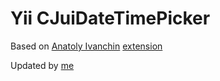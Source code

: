Yii CJuiDateTimePicker
=======================

Based on [Anatoly Ivanchin](http://anatoliyivanchin.moikrug.ru/) [extension](http://www.yiiframework.com/extension/datetimepicker/)

Updated by [me](https://github.com/MetalGuardian)
